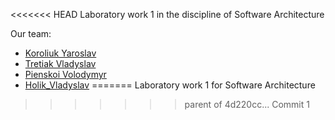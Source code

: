 <<<<<<< HEAD
Laboratory work 1 in the discipline of Software Architecture

Our team:
* [Koroliuk Yaroslav](https://github.com/Koroliuk)
* [Tretiak Vladyslav](https://github.com/Proxima-C)
* [Pienskoi Volodymyr](https://github.com/Pienskoi)
* [Holik_Vladyslav](https://github.com/VladyslavHolik)
=======
Laboratory work 1 for Software Architecture
>>>>>>> parent of 4d220cc... Commit 1

